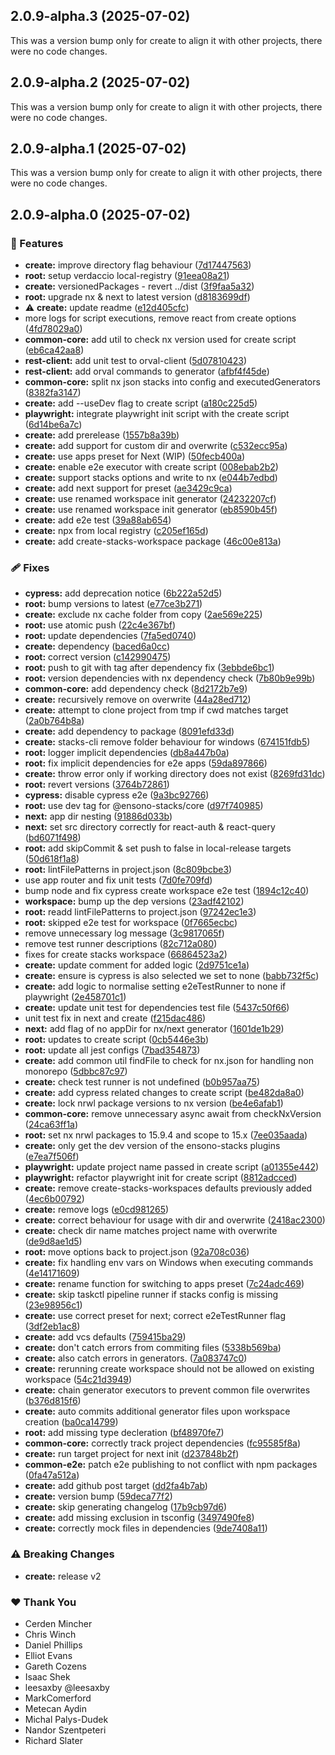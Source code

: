 ## 2.0.9-alpha.3 (2025-07-02)

This was a version bump only for create to align it with other projects, there were no code changes.

## 2.0.9-alpha.2 (2025-07-02)

This was a version bump only for create to align it with other projects, there were no code changes.

## 2.0.9-alpha.1 (2025-07-02)

This was a version bump only for create to align it with other projects, there were no code changes.

## 2.0.9-alpha.0 (2025-07-02)

### 🚀 Features

- **create:** improve directory flag behaviour ([7d17447563](https://github.com/Ensono/stacks-nx-plugins/commit/7d17447563))
- **root:** setup verdaccio local-registry ([91eea08a21](https://github.com/Ensono/stacks-nx-plugins/commit/91eea08a21))
- **create:** versionedPackages - revert  ../dist ([3f9faa5a32](https://github.com/Ensono/stacks-nx-plugins/commit/3f9faa5a32))
- **root:** upgrade nx & next to latest version ([d8183699df](https://github.com/Ensono/stacks-nx-plugins/commit/d8183699df))
- ⚠️  **create:** update readme ([e12d405cfc](https://github.com/Ensono/stacks-nx-plugins/commit/e12d405cfc))
- more logs for script executions, remove react from create options ([4fd78029a0](https://github.com/Ensono/stacks-nx-plugins/commit/4fd78029a0))
- **common-core:** add util to check nx version used for create script ([eb6ca42aa8](https://github.com/Ensono/stacks-nx-plugins/commit/eb6ca42aa8))
- **rest-client:** add unit test to orval-client ([5d07810423](https://github.com/Ensono/stacks-nx-plugins/commit/5d07810423))
- **rest-client:** add orval commands to generator ([afbf4f45de](https://github.com/Ensono/stacks-nx-plugins/commit/afbf4f45de))
- **common-core:** split nx json stacks into config and executedGenerators ([8382fa3147](https://github.com/Ensono/stacks-nx-plugins/commit/8382fa3147))
- **create:** add --useDev flag to create script ([a180c225d5](https://github.com/Ensono/stacks-nx-plugins/commit/a180c225d5))
- **playwright:** integrate playwright init script with the create script ([6d14be6a7c](https://github.com/Ensono/stacks-nx-plugins/commit/6d14be6a7c))
- **create:** add prerelease ([1557b8a39b](https://github.com/Ensono/stacks-nx-plugins/commit/1557b8a39b))
- **create:** add support for custom dir and overwrite ([c532ecc95a](https://github.com/Ensono/stacks-nx-plugins/commit/c532ecc95a))
- **create:** use apps preset for Next (WIP) ([50fecb400a](https://github.com/Ensono/stacks-nx-plugins/commit/50fecb400a))
- **create:** enable e2e executor with create script ([008ebab2b2](https://github.com/Ensono/stacks-nx-plugins/commit/008ebab2b2))
- **create:** support stacks options and write to nx ([e044b7edbd](https://github.com/Ensono/stacks-nx-plugins/commit/e044b7edbd))
- **create:** add next support for preset ([ae3429c9ca](https://github.com/Ensono/stacks-nx-plugins/commit/ae3429c9ca))
- **create:** use renamed workspace init generator ([24232207cf](https://github.com/Ensono/stacks-nx-plugins/commit/24232207cf))
- **create:** use renamed workspace init generator ([eb8590b45f](https://github.com/Ensono/stacks-nx-plugins/commit/eb8590b45f))
- **create:** add e2e test ([39a88ab654](https://github.com/Ensono/stacks-nx-plugins/commit/39a88ab654))
- **create:** npx from local registry ([c205ef165d](https://github.com/Ensono/stacks-nx-plugins/commit/c205ef165d))
- **create:** add create-stacks-workspace package ([46c00e813a](https://github.com/Ensono/stacks-nx-plugins/commit/46c00e813a))

### 🩹 Fixes

- **cypress:** add deprecation notice ([6b222a52d5](https://github.com/Ensono/stacks-nx-plugins/commit/6b222a52d5))
- **root:** bump versions to latest ([e77ce3b271](https://github.com/Ensono/stacks-nx-plugins/commit/e77ce3b271))
- **create:** exclude nx cache folder from copy ([2ae569e225](https://github.com/Ensono/stacks-nx-plugins/commit/2ae569e225))
- **root:** use atomic push ([22c4e367bf](https://github.com/Ensono/stacks-nx-plugins/commit/22c4e367bf))
- **root:** update dependencies ([7fa5ed0740](https://github.com/Ensono/stacks-nx-plugins/commit/7fa5ed0740))
- **create:** dependency ([baced6a0cc](https://github.com/Ensono/stacks-nx-plugins/commit/baced6a0cc))
- **root:** correct version ([c142990475](https://github.com/Ensono/stacks-nx-plugins/commit/c142990475))
- **root:** push to git with tag after dependency fix ([3ebbde6bc1](https://github.com/Ensono/stacks-nx-plugins/commit/3ebbde6bc1))
- **root:** version dependencies with nx dependency check ([7b80b9e99b](https://github.com/Ensono/stacks-nx-plugins/commit/7b80b9e99b))
- **common-core:** add dependency check ([8d2172b7e9](https://github.com/Ensono/stacks-nx-plugins/commit/8d2172b7e9))
- **create:** recursively remove on overwrite ([44a28ed712](https://github.com/Ensono/stacks-nx-plugins/commit/44a28ed712))
- **create:** attempt to clone project from tmp if cwd matches target ([2a0b764b8a](https://github.com/Ensono/stacks-nx-plugins/commit/2a0b764b8a))
- **create:** add dependency to package ([8091efd33d](https://github.com/Ensono/stacks-nx-plugins/commit/8091efd33d))
- **create:** stacks-cli remove folder behaviour for windows ([674151fdb5](https://github.com/Ensono/stacks-nx-plugins/commit/674151fdb5))
- **root:** logger implicit dependencies ([db8a447b0a](https://github.com/Ensono/stacks-nx-plugins/commit/db8a447b0a))
- **root:** fix implicit dependencies for e2e apps ([59da897866](https://github.com/Ensono/stacks-nx-plugins/commit/59da897866))
- **create:** throw error only if working directory does not exist ([8269fd31dc](https://github.com/Ensono/stacks-nx-plugins/commit/8269fd31dc))
- **root:** revert versions ([3764b72861](https://github.com/Ensono/stacks-nx-plugins/commit/3764b72861))
- **cypress:** disable cypress e2e ([9a3bc92766](https://github.com/Ensono/stacks-nx-plugins/commit/9a3bc92766))
- **root:** use dev tag for @ensono-stacks/core ([d97f740985](https://github.com/Ensono/stacks-nx-plugins/commit/d97f740985))
- **next:** app dir nesting ([91886d033b](https://github.com/Ensono/stacks-nx-plugins/commit/91886d033b))
- **next:** set src directory correctly for react-auth & react-query ([bd6071f498](https://github.com/Ensono/stacks-nx-plugins/commit/bd6071f498))
- **root:** add skipCommit & set push to false in local-release targets ([50d618f1a8](https://github.com/Ensono/stacks-nx-plugins/commit/50d618f1a8))
- **root:** lintFilePatterns in project.json ([8c809bcbe3](https://github.com/Ensono/stacks-nx-plugins/commit/8c809bcbe3))
- use app router and fix unit tests ([7d0fe709fd](https://github.com/Ensono/stacks-nx-plugins/commit/7d0fe709fd))
- bump node and fix cypress create workspace e2e test ([1894c12c40](https://github.com/Ensono/stacks-nx-plugins/commit/1894c12c40))
- **workspace:** bump up the dep versions ([23adf42102](https://github.com/Ensono/stacks-nx-plugins/commit/23adf42102))
- **root:** readd lintFilePatterns to project.json ([97242ec1e3](https://github.com/Ensono/stacks-nx-plugins/commit/97242ec1e3))
- **root:** skipped e2e test for workspace ([0f7665ecbc](https://github.com/Ensono/stacks-nx-plugins/commit/0f7665ecbc))
- remove unnecessary log message ([3c9817065f](https://github.com/Ensono/stacks-nx-plugins/commit/3c9817065f))
- remove test runner descriptions ([82c712a080](https://github.com/Ensono/stacks-nx-plugins/commit/82c712a080))
- fixes for create stacks workspace ([66864523a2](https://github.com/Ensono/stacks-nx-plugins/commit/66864523a2))
- **create:** update comment for added logic ([2d9751ce1a](https://github.com/Ensono/stacks-nx-plugins/commit/2d9751ce1a))
- **create:** ensure is cypress is also selected we set to none ([babb732f5c](https://github.com/Ensono/stacks-nx-plugins/commit/babb732f5c))
- **create:** add logic to normalise setting e2eTestRunner to none if playwright ([2e458701c1](https://github.com/Ensono/stacks-nx-plugins/commit/2e458701c1))
- **create:** update unit test for dependencies test file ([5437c50f66](https://github.com/Ensono/stacks-nx-plugins/commit/5437c50f66))
- unit test fix in next and create ([f215dac486](https://github.com/Ensono/stacks-nx-plugins/commit/f215dac486))
- **next:** add flag of no appDir for nx/next generator ([1601de1b29](https://github.com/Ensono/stacks-nx-plugins/commit/1601de1b29))
- **root:** updates to create script ([0cb5446e3b](https://github.com/Ensono/stacks-nx-plugins/commit/0cb5446e3b))
- **root:** update all jest configs ([7bad354873](https://github.com/Ensono/stacks-nx-plugins/commit/7bad354873))
- **create:** add common util findFile to check for nx.json for handling non monorepo ([5dbbc87c97](https://github.com/Ensono/stacks-nx-plugins/commit/5dbbc87c97))
- **create:** check test runner is not undefined ([b0b957aa75](https://github.com/Ensono/stacks-nx-plugins/commit/b0b957aa75))
- **create:** add cypress related changes to create script ([be482da8a0](https://github.com/Ensono/stacks-nx-plugins/commit/be482da8a0))
- **create:** lock nrwl package versions to nx version ([be4e6afab1](https://github.com/Ensono/stacks-nx-plugins/commit/be4e6afab1))
- **common-core:** remove unnecessary async await from checkNxVersion ([24ca63ff1a](https://github.com/Ensono/stacks-nx-plugins/commit/24ca63ff1a))
- **root:** set nx nrwl packages to 15.9.4 and scope to 15.x ([7ee035aada](https://github.com/Ensono/stacks-nx-plugins/commit/7ee035aada))
- **create:** only get the dev version of the ensono-stacks plugins ([e7ea7f506f](https://github.com/Ensono/stacks-nx-plugins/commit/e7ea7f506f))
- **playwright:** update project name passed in create script ([a01355e442](https://github.com/Ensono/stacks-nx-plugins/commit/a01355e442))
- **playwright:** refactor playwright init for create script ([8812adcced](https://github.com/Ensono/stacks-nx-plugins/commit/8812adcced))
- **create:** remove create-stacks-workspaces defaults previously added ([4ec6b00792](https://github.com/Ensono/stacks-nx-plugins/commit/4ec6b00792))
- **create:** remove logs ([e0cd981265](https://github.com/Ensono/stacks-nx-plugins/commit/e0cd981265))
- **create:** correct behaviour for usage with dir and overwrite ([2418ac2300](https://github.com/Ensono/stacks-nx-plugins/commit/2418ac2300))
- **create:** check dir name matches project name with overwrite ([de9d8ae1d5](https://github.com/Ensono/stacks-nx-plugins/commit/de9d8ae1d5))
- **root:** move options back to project.json ([92a708c036](https://github.com/Ensono/stacks-nx-plugins/commit/92a708c036))
- **create:** fix handling env vars on Windows when executing commands ([4e14171609](https://github.com/Ensono/stacks-nx-plugins/commit/4e14171609))
- **create:** rename function for switching to apps preset ([7c24adc469](https://github.com/Ensono/stacks-nx-plugins/commit/7c24adc469))
- **create:** skip taskctl pipeline runner if stacks config is missing ([23e98956c1](https://github.com/Ensono/stacks-nx-plugins/commit/23e98956c1))
- **create:** use correct preset for next; correct e2eTestRunner flag ([3df2eb1ac8](https://github.com/Ensono/stacks-nx-plugins/commit/3df2eb1ac8))
- **create:** add vcs defaults ([759415ba29](https://github.com/Ensono/stacks-nx-plugins/commit/759415ba29))
- **create:** don't catch errors from commiting files ([5338b569ba](https://github.com/Ensono/stacks-nx-plugins/commit/5338b569ba))
- **create:** also catch errors in generators. ([7a083747c0](https://github.com/Ensono/stacks-nx-plugins/commit/7a083747c0))
- **create:** rerunning create workspace should not be allowed on existing workspace ([54c21d3949](https://github.com/Ensono/stacks-nx-plugins/commit/54c21d3949))
- **create:** chain generator executors to prevent common file overwrites ([b376d815f6](https://github.com/Ensono/stacks-nx-plugins/commit/b376d815f6))
- **create:** auto commits additional generator files upon workspace creation ([ba0ca14799](https://github.com/Ensono/stacks-nx-plugins/commit/ba0ca14799))
- **root:** add missing type decleration ([bf48970fe7](https://github.com/Ensono/stacks-nx-plugins/commit/bf48970fe7))
- **common-core:** correctly track project dependencies ([fc95585f8a](https://github.com/Ensono/stacks-nx-plugins/commit/fc95585f8a))
- **create:** run target project for next init ([d237848b2f](https://github.com/Ensono/stacks-nx-plugins/commit/d237848b2f))
- **common-e2e:** patch e2e publishing to not conflict with npm packages ([0fa47a512a](https://github.com/Ensono/stacks-nx-plugins/commit/0fa47a512a))
- **create:** add github post target ([dd2fa4b7ab](https://github.com/Ensono/stacks-nx-plugins/commit/dd2fa4b7ab))
- **create:** version bump ([59deca77f2](https://github.com/Ensono/stacks-nx-plugins/commit/59deca77f2))
- **create:** skip generating changelog ([17b9cb97d6](https://github.com/Ensono/stacks-nx-plugins/commit/17b9cb97d6))
- **create:** add missing exclusion in tsconfig ([3497490fe8](https://github.com/Ensono/stacks-nx-plugins/commit/3497490fe8))
- **create:** correctly mock files in dependencies ([9de7408a11](https://github.com/Ensono/stacks-nx-plugins/commit/9de7408a11))

### ⚠️  Breaking Changes

- **create:** release v2

### ❤️ Thank You

- Cerden Mincher
- Chris Winch
- Daniel Phillips
- Elliot Evans
- Gareth Cozens
- Isaac Shek
- leesaxby @leesaxby
- MarkComerford
- Metecan Aydin
- Michal Palys-Dudek
- Nandor Szentpeteri
- Richard Slater